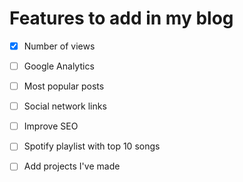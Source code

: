 # Features to add in my blog

- [x] Number of views

- [ ] Google Analytics

- [ ] Most popular posts

- [ ] Social network links

- [ ] Improve SEO

- [ ] Spotify playlist with top 10 songs

- [ ] Add projects I've made
